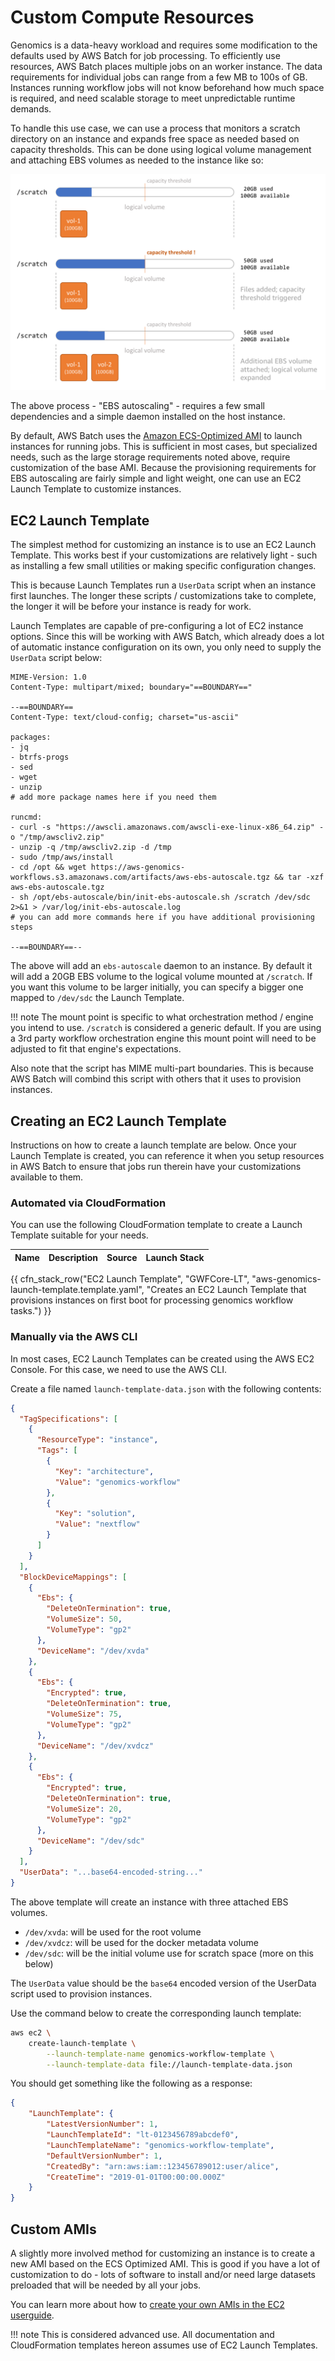# Custom Compute Resources

Genomics is a data-heavy workload and requires some modification to the defaults
used by AWS Batch for job processing.  To efficiently use resources, AWS Batch places multiple jobs on an worker instance.  The data requirements for individual jobs can range from a few MB to 100s of GB.  Instances running workflow jobs will not know beforehand how much space is required, and need scalable storage to meet unpredictable runtime demands.

To handle this use case, we can use a process that monitors a scratch directory on an instance and expands free space as needed based on capacity thresholds. This can be done using logical volume management and attaching EBS volumes as needed to the instance like so:

![Autoscaling EBS storage](images/ebs-autoscale.png)

The above process - "EBS autoscaling" - requires a few small dependencies and a simple daemon installed on the host instance.

By default, AWS Batch uses the [Amazon ECS-Optimized AMI](https://docs.aws.amazon.com/AmazonECS/latest/developerguide/ecs-optimized_AMI.html)
to launch instances for running jobs.  This is sufficient in most cases, but specialized needs, such as the large storage requirements noted above, require customization of the base AMI.  Because the provisioning requirements for EBS autoscaling are fairly simple and light weight, one can use an EC2 Launch Template to customize instances.

## EC2 Launch Template

The simplest method for customizing an instance is to use an EC2 Launch Template.
This works best if your customizations are relatively light - such as installing
a few small utilities or making specific configuration changes.

This is because Launch Templates run a `UserData` script when an instance first launches.
The longer these scripts / customizations take to complete, the longer it will
be before your instance is ready for work.

Launch Templates are capable of pre-configuring a lot of EC2 instance options.
Since this will be working with AWS Batch, which already does a lot of automatic
instance configuration on its own, you only need to supply the `UserData`
script below:

```text
MIME-Version: 1.0
Content-Type: multipart/mixed; boundary="==BOUNDARY=="

--==BOUNDARY==
Content-Type: text/cloud-config; charset="us-ascii"

packages:
- jq
- btrfs-progs
- sed
- wget
- unzip
# add more package names here if you need them

runcmd:
- curl -s "https://awscli.amazonaws.com/awscli-exe-linux-x86_64.zip" -o "/tmp/awscliv2.zip"
- unzip -q /tmp/awscliv2.zip -d /tmp
- sudo /tmp/aws/install
- cd /opt && wget https://aws-genomics-workflows.s3.amazonaws.com/artifacts/aws-ebs-autoscale.tgz && tar -xzf aws-ebs-autoscale.tgz
- sh /opt/ebs-autoscale/bin/init-ebs-autoscale.sh /scratch /dev/sdc  2>&1 > /var/log/init-ebs-autoscale.log
# you can add more commands here if you have additional provisioning steps

--==BOUNDARY==--
```

The above will add an `ebs-autoscale` daemon to an instance.  By default it will
add a 20GB EBS volume to the logical volume mounted at `/scratch`.
If you want this volume to be larger initially, you can specify a bigger one
mapped to `/dev/sdc`  the Launch Template.

!!! note
    The mount point is specific to what orchestration method / engine you intend to use.  `/scratch` is considered a generic default.  If you are using a 3rd party workflow orchestration engine this mount point will need to be adjusted to fit that engine's expectations.

Also note that the script has MIME multi-part boundaries.  This is because AWS Batch will combind this script with others that it uses to provision instances.

## Creating an EC2 Launch Template

Instructions on how to create a launch template are below.  Once your Launch Template is created, you can reference it when you setup resources in AWS Batch to ensure that jobs run therein have your customizations available
to them.

### Automated via CloudFormation

You can use the following CloudFormation template to create a Launch Template
suitable for your needs.

| Name | Description | Source | Launch Stack |
| -- | -- | :--: | :--: |
{{ cfn_stack_row("EC2 Launch Template", "GWFCore-LT", "aws-genomics-launch-template.template.yaml", "Creates an EC2 Launch Template that provisions instances on first boot for processing genomics workflow tasks.") }}

### Manually via the AWS CLI

In most cases, EC2 Launch Templates can be created using the AWS EC2 Console.
For this case, we need to use the AWS CLI.

Create a file named `launch-template-data.json` with the following contents:

```json
{
  "TagSpecifications": [
    {
      "ResourceType": "instance",
      "Tags": [
        {
          "Key": "architecture",
          "Value": "genomics-workflow"
        },
        {
          "Key": "solution",
          "Value": "nextflow"
        }
      ]
    }
  ],
  "BlockDeviceMappings": [
    {
      "Ebs": {
        "DeleteOnTermination": true,
        "VolumeSize": 50,
        "VolumeType": "gp2"
      },
      "DeviceName": "/dev/xvda"
    },
    {
      "Ebs": {
        "Encrypted": true,
        "DeleteOnTermination": true,
        "VolumeSize": 75,
        "VolumeType": "gp2"
      },
      "DeviceName": "/dev/xvdcz"
    },
    {
      "Ebs": {
        "Encrypted": true,
        "DeleteOnTermination": true,
        "VolumeSize": 20,
        "VolumeType": "gp2"
      },
      "DeviceName": "/dev/sdc"
    }
  ],
  "UserData": "...base64-encoded-string..."
}
```

The above template will create an instance with three attached EBS volumes.

* `/dev/xvda`: will be used for the root volume
* `/dev/xvdcz`: will be used for the docker metadata volume
* `/dev/sdc`: will be the initial volume use for scratch space (more on this below)

The `UserData` value should be the `base64` encoded version of the UserData script used to provision instances.

Use the command below to create the corresponding launch template:

```bash
aws ec2 \
    create-launch-template \
        --launch-template-name genomics-workflow-template \
        --launch-template-data file://launch-template-data.json
```

You should get something like the following as a response:

```json
{
    "LaunchTemplate": {
        "LatestVersionNumber": 1,
        "LaunchTemplateId": "lt-0123456789abcdef0",
        "LaunchTemplateName": "genomics-workflow-template",
        "DefaultVersionNumber": 1,
        "CreatedBy": "arn:aws:iam::123456789012:user/alice",
        "CreateTime": "2019-01-01T00:00:00.000Z"
    }
}
```

## Custom AMIs

A slightly more involved method for customizing an instance is
to create a new AMI based on the ECS Optimized AMI.  This is good if you have
a lot of customization to do - lots of software to install and/or need large
datasets preloaded that will be needed by all your jobs.

You can learn more about how to [create your own AMIs in the EC2 userguide](https://docs.aws.amazon.com/AWSEC2/latest/UserGuide/AMIs.html).

!!! note
    This is considered advanced use.  All documentation and CloudFormation templates hereon assumes use of EC2 Launch Templates.
